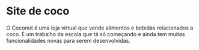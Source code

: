 # Site de coco

O Coconut é uma loja virtual que vende alimentos e bebidas relacionados a coco.
É um trabalho da escola que tá só começando e ainda tem muitas funcionalidades novas para serem desenvolvidas.
